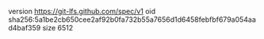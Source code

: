 version https://git-lfs.github.com/spec/v1
oid sha256:5a1be2cb650cee2af92b0fa732b55a7656d1d6458febfbf679a054aad4baf359
size 6512
